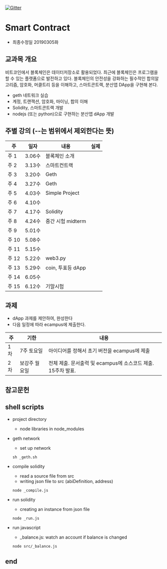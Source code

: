 [![Gitter](https://badges.gitter.im/smu405/s.svg)](https://gitter.im/smu405/s?utm_source=badge&utm_medium=badge&utm_campaign=pr-badge)

# Smart Contract

* 최종수정일 20190305화

## 교과목 개요
비트코인에서 블록체인은 데이터저장소로 활용되었다. 최근에 블록체인은 프로그램을 할 수 있는 플랫폼으로 발전하고 있다. 블록체인의 안전성을 강화하는 필수적인
합의알고리즘, 암호화, 머클트리 등을 이해하고, 스마트콘트랙, 분산앱 DApp을 구현해 본다.
- geth 네트워크 실습
- 계정, 트랜잭션, 암호화, 마이닝, 합의 이해
- Solidity, 스마트콘트랙 개발
- nodejs (또는 python)으로 구현하는 분산앱 dApp 개발

## 주별 강의 (--는 범위에서 제외한다는 뜻)

주 | 일자 | 내용 | 실제
-----|-----|-----|-----
주 1 |  3.06수 | 블록체인 소개
주 2 |  3.13수 | 스마트컨트랙
주 3 |  3.20수 | Geth
주 4 |  3.27수 | Geth
주 5 |  4.03수 | Simple Project
주 6 |  4.10수 |
주 7 |  4.17수 | Solidity
주 8 |  4.24수 | 중간 시험 midterm 
주 9 |  5.01수 |
주 10 |  5.08수 |
주 11 |  5.15수 |
주 12 |  5.22수 | web3.py
주 13 |  5.29수 | coin, 투표등 dApp
주 14 |  6.05수 |
주 15 |  6.12수 | 기말시험


## 과제
* dApp 과제를 제안하여, 완성한다
* 다음 일정에 따라 ecampus에 제출한다.

주 | 기한 | 내용
-----|-----|-----
1차 | 7주 토요일 | 아이디어를 정해서 초기 버전을 ecampus에 제출
2차 | 보강주 월요일 | 전체 제출. 문서출력 및 ecampus에 소스코드 제출. 15주차 발표.

## 참고문헌


## shell scripts

* project directory
    * node libraries in node_modules

* geth network
    * set up network
    ```
    sh _geth.sh
    ```

* compile solidity
    * read a source file from src
    * writing json file to src (abiDefinition, address)
    ```
    node _compile.js
    ```

* run solidity
    * creating an instance from json file
    ```
    node _run.js
    ```
* run javascript
    * _balance.js: watch an account if balance is changed

    ```
    node src/_balance.js
    ```

## end


